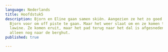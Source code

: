 ```yaml
---
language: Nederlands
title: Hoofdstuk5
description: Bjorn en Eline gaan samen skiën. Aangezien ze het zo goed kan, stelt
  Bjorn voor om off piste te gaan. Maar het weer slaat om en ze komen terecht in een
  lawine. Ze komen eruit, maar het pad terug naar het dal is afgesneden en ze kunnen
  alleen nog naar de berghut.
published: true

---
```

